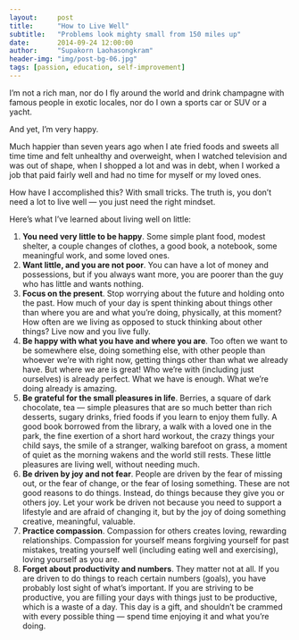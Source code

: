 ```yaml
---
layout:     post
title:      "How to Live Well"
subtitle:   "Problems look mighty small from 150 miles up"
date:       2014-09-24 12:00:00
author:     "Supakorn Laohasongkram"
header-img: "img/post-bg-06.jpg"
tags: [passion, education, self-improvement]
---
```

<p>I&#8217;m not a rich man, nor do I fly around the world and drink champagne with famous people in exotic locales, nor do I own a sports car or SUV or a yacht.</p>
<p>And yet, I&#8217;m very happy.</p>
<p>Much happier than seven years ago when I ate fried foods and sweets all time time and felt unhealthy and overweight, when I watched television and was out of shape, when I shopped a lot and was in debt, when I worked a job that paid fairly well and had no time for myself or my loved ones.</p>
<p>How have I accomplished this? With small tricks. The truth is, you don&#8217;t need a lot to live well &#8212; you just need the right mindset.</p>
<p>Here&#8217;s what I&#8217;ve learned about living well on little:</p>
<ol>
<li><strong>You need very little to be happy</strong>. Some simple plant food, modest shelter, a couple changes of clothes, a good book, a notebook, some meaningful work, and some loved ones.</li>
<li><strong>Want little, and you are not poor</strong>. You can have a lot of money and possessions, but if you always want more, you are poorer than the guy who has little and wants nothing.</li>
<li><strong>Focus on the present</strong>. Stop worrying about the future and holding onto the past. How much of your day is spent thinking about things other than where you are and what you&#8217;re doing, physically, at this moment? How often are we living as opposed to stuck thinking about other things? Live now and you live fully.</li>
<li><strong>Be happy with what you have and where you are</strong>. Too often we want to be somewhere else, doing something else, with other people than whoever we&#8217;re with right now, getting things other than what we already have. But where we are is great! Who we&#8217;re with (including just ourselves) is already perfect. What we have is enough. What we&#8217;re doing already is amazing.</li>
<li><strong>Be grateful for the small pleasures in life</strong>. Berries, a square of dark chocolate, tea &#8212; simple pleasures that are so much better than rich desserts, sugary drinks, fried foods if you learn to enjoy them fully. A good book borrowed from the library, a walk with a loved one in the park, the fine exertion of a short hard workout, the crazy things your child says, the smile of a stranger, walking barefoot on grass, a moment of quiet as the morning wakens and the world still rests. These little pleasures are living well, without needing much.</li>
<li><strong>Be driven by joy and not fear</strong>. People are driven by the fear of missing out, or the fear of change, or the fear of losing something. These are not good reasons to do things. Instead, do things because they give you or others joy. Let your work be driven not because you need to support a lifestyle and are afraid of changing it, but by the joy of doing something creative, meaningful, valuable.</li>
<li><strong>Practice compassion</strong>. Compassion for others creates loving, rewarding relationships. Compassion for yourself means forgiving yourself for past mistakes, treating yourself well (including eating well and exercising), loving yourself as you are.</li>
<li><strong>Forget about productivity and numbers</strong>. They matter not at all. If you are driven to do things to reach certain numbers (goals), you have probably lost sight of what&#8217;s important. If you are striving to be productive, you are filling your days with things just to be productive, which is a waste of a day. This day is a gift, and shouldn&#8217;t be crammed with every possible thing &#8212; spend time enjoying it and what you&#8217;re doing.</li>
</ol>